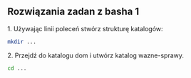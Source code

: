 ## Rozwiązania zadan z basha 1

1\. Używając linii poleceń stwórz strukturę katalogów:


```sh
mkdir ...
```

2\. Przejdź do katalogu dom i utwórz katalog wazne-sprawy.

```sh
cd ...
```
